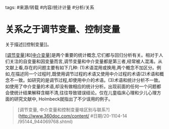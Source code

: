 tags: #来源/转载 
#内容/统计计量
#分析/关系



# 关系之于调节变量、控制变量

关于描述[[控制变量]]。

[[调节变量]](moderator)和[[中介变量]](mediator)是两个重要的统计概念,它们都与回归分析有关。相对于人们关注的自变量和因变量而言,调节变量和中介变量都是第三者,经常被人混淆。从文献上看,存在的问题主要有如下几种: (1)术语混用或换用,两个概念不加区分。例如,在描述同一个过程时,既使用调节过程的术语又使用中介过程的术语(2)术语和概念不一致。如研究的是调节过程,却使用中介的术语。(3)术语和统计分析不一致。如使用了中介变量的术语,却没有做相应的统计分析。出现前面的任何一个问题都会使统计结果解释含糊不清,往往导致错误结论。仅在儿童临床心理和少儿心理方面的研究文献中, Holmbeck就指出了不少误用的例子。

> [调节变量, 中介变量和控制变量啥区别与联系?](http://www.360doc.com/content/ #日期/20-1104-14 /95144_944069768.shtml)

